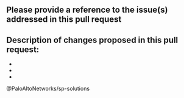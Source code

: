 ## Please provide a reference to the issue(s) addressed in this pull request


## Description of changes proposed in this pull request:
- 

- 

- 

@PaloAltoNetworks/sp-solutions
